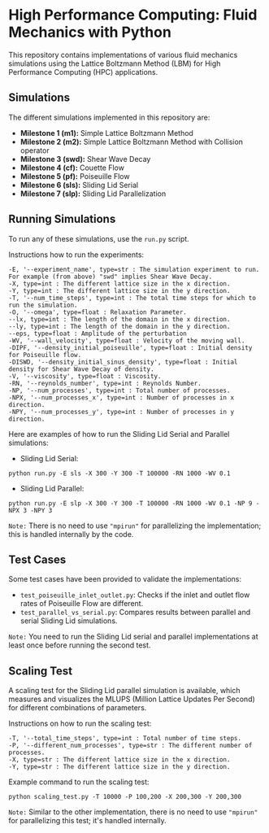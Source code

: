 # High Performance Computing: Fluid Mechanics with Python

This repository contains implementations of various fluid mechanics simulations using the Lattice Boltzmann Method (LBM) for High Performance Computing (HPC) applications.

## Simulations

The different simulations implemented in this repository are:

- **Milestone 1 (m1):** Simple Lattice Boltzmann Method
- **Milestone 2 (m2):** Simple Lattice Boltzmann Method with Collision operator
- **Milestone 3 (swd):** Shear Wave Decay
- **Milestone 4 (cf):** Couette Flow
- **Milestone 5 (pf):** Poiseuille Flow
- **Milestone 6 (sls):** Sliding Lid Serial
- **Milestone 7 (slp):** Sliding Lid Parallelization

## Running Simulations

To run any of these simulations, use the `run.py` script. 

Instructions how to run the experiments:

```
-E, '--experiment_name', type=str : The simulation experiment to run. For example (from above) "swd" implies Shear Wave Decay.
-X, type=int : The different lattice size in the x direction.
-Y, type=int : The different lattice size in the y direction.
-T, '--num_time_steps', type=int : The total time steps for which to run the simulation.
-O, '--omega', type=float : Relaxation Parameter.
--lx, type=int : The length of the domain in the x direction.
--ly, type=int : The length of the domain in the y direction.
--eps, type=float : Amplitude of the perturbation
-WV, '--wall_velocity', type=float : Velocity of the moving wall.
-DIPF, '--density_initial_poiseuille', type=float : Initial density for Poiseuille flow.
-DISWD, '--density_initial_sinus_density', type=float : Initial density for Shear Wave Decay of density.
-V, '--viscosity', type=float : Viscosity.
-RN, '--reynolds_number', type=int : Reynolds Number.
-NP, '--num_processes', type=int : Total number of processes.
-NPX, '--num_processes_x', type=int : Number of processes in x direction.
-NPY, '--num_processes_y', type=int : Number of processes in y direction.
```
Here are examples of how to run the Sliding Lid Serial and Parallel simulations:

- Sliding Lid Serial:

`python run.py -E sls -X 300 -Y 300 -T 100000 -RN 1000 -WV 0.1`

- Sliding Lid Parallel:

`python run.py -E slp -X 300 -Y 300 -T 100000 -RN 1000 -WV 0.1 -NP 9 -NPX 3 -NPY 3`


`Note:` There is no need to use `"mpirun"` for parallelizing the implementation; this is handled internally by the code.

## Test Cases

Some test cases have been provided to validate the implementations:

- `test_poiseuille_inlet_outlet.py`: Checks if the inlet and outlet flow rates of Poiseuille Flow are different.
- `test_parallel_vs_serial.py`: Compares results between parallel and serial Sliding Lid simulations.

`Note:` You need to run the Sliding Lid serial and parallel implementations at least once before running the second test.

## Scaling Test

A scaling test for the Sliding Lid parallel simulation is available, which measures and visualizes the MLUPS (Million Lattice Updates Per Second) for different combinations of parameters.

Instructions on how to run the scaling test:

```
-T, '--total_time_steps', type=int : Total number of time steps.
-P, '--different_num_processes', type=str : The different number of processes.
-X, type=str : The different lattice size in the x direction.
-Y, type=str : The different lattice size in the y direction.
```

Example command to run the scaling test:

`python scaling_test.py -T 10000 -P 100,200 -X 200,300 -Y 200,300`

`Note:` Similar to the other implementation, there is no need to use `"mpirun"` for parallelizing this test; it's handled internally.


